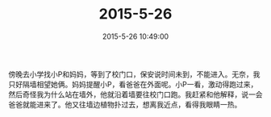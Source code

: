 ﻿---
title: 2015-5-26
date: 2015-5-26 10:49:00
tags:
categories: 爸爸
---
傍晚去小学找小P和妈妈，等到了校门口，保安说时间未到，不能进入。无奈，我只好隔墙相望她俩。妈妈提醒小P，看爸爸在外面呢。小P一看，激动得跑过来，然后奇怪我为什么站在墙外，他就沿着墙要往校门口跑。我赶紧和他解释，说一会爸爸就能进来了。他又往墙边植物扑过去，想离我近点，看得我眼睛一热。